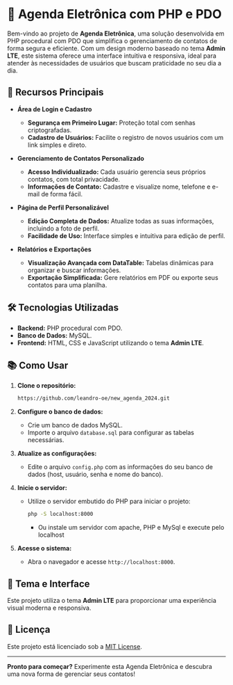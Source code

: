 # 📅 Agenda Eletrônica com PHP e PDO

Bem-vindo ao projeto de **Agenda Eletrônica**, uma solução desenvolvida em PHP procedural com PDO que simplifica o gerenciamento de contatos de forma segura e eficiente. Com um design moderno baseado no tema **Admin LTE**, este sistema oferece uma interface intuitiva e responsiva, ideal para atender às necessidades de usuários que buscam praticidade no seu dia a dia.

## 🎯 Recursos Principais

- **Área de Login e Cadastro**
  - **Segurança em Primeiro Lugar:** Proteção total com senhas criptografadas.
  - **Cadastro de Usuários:** Facilite o registro de novos usuários com um link simples e direto.

- **Gerenciamento de Contatos Personalizado**
  - **Acesso Individualizado:** Cada usuário gerencia seus próprios contatos, com total privacidade.
  - **Informações de Contato:** Cadastre e visualize nome, telefone e e-mail de forma fácil.

- **Página de Perfil Personalizável**
  - **Edição Completa de Dados:** Atualize todas as suas informações, incluindo a foto de perfil.
  - **Facilidade de Uso:** Interface simples e intuitiva para edição de perfil.

- **Relatórios e Exportações**
  - **Visualização Avançada com DataTable:** Tabelas dinâmicas para organizar e buscar informações.
  - **Exportação Simplificada:** Gere relatórios em PDF ou exporte seus contatos para uma planilha.

## 🛠️ Tecnologias Utilizadas

- **Backend:** PHP procedural com PDO.
- **Banco de Dados:** MySQL.
- **Frontend:** HTML, CSS e JavaScript utilizando o tema **Admin LTE**.

## 📚 Como Usar

1. **Clone o repositório:**

    ```bash
    https://github.com/leandro-oe/new_agenda_2024.git
    ```

2. **Configure o banco de dados:**
   - Crie um banco de dados MySQL.
   - Importe o arquivo `database.sql` para configurar as tabelas necessárias.

3. **Atualize as configurações:**
   - Edite o arquivo `config.php` com as informações do seu banco de dados (host, usuário, senha e nome do banco).

4. **Inicie o servidor:**
   - Utilize o servidor embutido do PHP para iniciar o projeto:
     ```bash
     php -S localhost:8000
     ```
     - Ou instale um servidor com apache, PHP e MySql e execute pelo localhost

5. **Acesse o sistema:**
   - Abra o navegador e acesse `http://localhost:8000`.

## 🎨 Tema e Interface

Este projeto utiliza o tema **Admin LTE** para proporcionar uma experiência visual moderna e responsiva.

## 📄 Licença

Este projeto está licenciado sob a [MIT License](LICENSE).

---

**Pronto para começar?** Experimente esta Agenda Eletrônica e descubra uma nova forma de gerenciar seus contatos!


